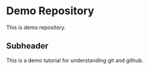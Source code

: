 # Demo Repository

This is demo repository.

## Subheader

This is a demo tutorial for understanding git and github.
